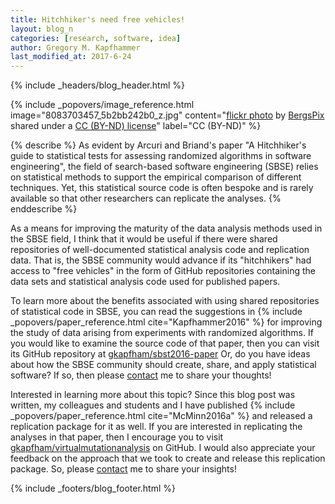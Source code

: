 ```yaml
---
title: Hitchhiker's need free vehicles!
layout: blog_n
categories: [research, software, idea]
author: Gregory M. Kapfhammer
last_modified_at: 2017-6-24
---
```


{% include _headers/blog_header.html %}

<!-- Include header image -->
{% include _popovers/image_reference.html image="8083703457_5b2bb242b0_z.jpg" content="<a title='20121004_untitled_0012' href='https://flickr.com/photos/rick_bergstrom/8083703457'>flickr photo</a> by <a href='https://flickr.com/people/rick_bergstrom'>BergsPix</a> shared under a <a href='https://creativecommons.org/licenses/by-nd/2.0/'>CC (BY-ND) license</a>" label="CC (BY-ND)" %}

{% describe %}
As evident by Arcuri and Briand's paper "A Hitchhiker's guide to statistical tests for assessing randomized algorithms
in software engineering", the field of search-based software engineering (SBSE) relies on statistical methods to support
the empirical comparison of different techniques. Yet, this statistical source code is often bespoke and is rarely
available so that other researchers can replicate the analyses.
{% enddescribe %}

As a means for improving the maturity of the data analysis methods used in the
SBSE field, I think that it would be useful if there were shared repositories
of well-documented statistical analysis code and replication data. That is, the
SBSE community would advance if its "hitchhikers" had access to "free vehicles"
in the form of GitHub repositories containing the data sets and statistical
analysis code used for published papers.

<p>
To learn more about the benefits associated with using shared repositories of
statistical code in SBSE, you can read the suggestions in {% include
_popovers/paper_reference.html cite="Kapfhammer2016" %}
for improving the study of data arising from experiments with
randomized algorithms. If you would like to examine the source code of that
paper, then you can visit its GitHub repository at <a
href="https://github.com/gkapfham/sbst2016-paper">gkapfham/sbst2016-paper</a>
Or, do you have ideas about how the SBSE community should create, share, and
apply statistical software? If so, then please
<a href="{{site.baseurl}}contact">contact</a> me to share your thoughts!
</p>

<p>
Interested in learning more about this topic? Since this blog post was written,
my colleagues and students and I have published {% include
_popovers/paper_reference.html cite="McMinn2016a" %} and released a replication
package for it as well. If you are interested in replicating the analyses in
that paper, then I encourage you to visit <a
href="https://github.com/gkapfham/virtualmutationanalysis">gkapfham/virtualmutationanalysis</a>
on GitHub. I would also appreciate your feedback on the approach that we took
to create and release this replication package. So, please
<a href="{{site.baseurl}}contact">contact</a>
me to share your insights!
</p>

{% include _footers/blog_footer.html %}
